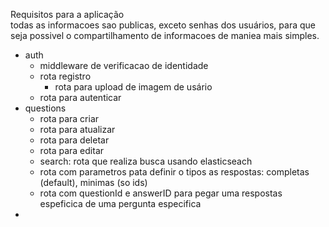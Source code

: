 Requisitos para a aplicação  
todas as informacoes sao publicas, exceto senhas dos usuários, para que seja possivel o compartilhamento de informacoes de maniea mais simples.

- auth
  - middleware de verificacao de identidade
  - rota registro
    - rota para upload de imagem de usário
  - rota para autenticar
- questions
  - rota para criar
  - rota para atualizar
  - rota para deletar
  - rota para editar
  - search: rota que realiza busca usando elasticseach
  - rota com parametros pata definir o tipos as respostas: completas (default), minimas (so ids)
  - rota com questionId e answerID para pegar uma respostas espeficica de uma pergunta especifica
-
